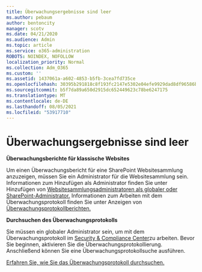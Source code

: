 ```yaml
---
title: Überwachungsergebnisse sind leer
ms.author: pebaum
author: bentoncity
manager: scotv
ms.date: 04/21/2020
ms.audience: Admin
ms.topic: article
ms.service: o365-administration
ROBOTS: NOINDEX, NOFOLLOW
localization_priority: Normal
ms.collection: Adm_O365
ms.custom: ''
ms.assetid: 1437061a-a602-4853-b5fb-3cea7fd735ce
ms.openlocfilehash: 30395b291818c8f193fc2147e5302e04efe9929dad8df96586be1c3e75bd35aa
ms.sourcegitcommit: b5f7da89a650d2915dc652449623c78be6247175
ms.translationtype: MT
ms.contentlocale: de-DE
ms.lasthandoff: 08/05/2021
ms.locfileid: "53917710"
---
```

# <a name="auditing-results-are-blank"></a>Überwachungsergebnisse sind leer

 **Überwachungsberichte für klassische Websites**
  
Um einen Überwachungsbericht für eine SharePoint Websitesammlung anzuzeigen, müssen Sie ein Administrator für die Websitesammlung sein. Informationen zum Hinzufügen als Administrator finden Sie unter Hinzufügen von [Websitesammlungsadministratoren als globaler oder SharePoint-Administrator.](https://go.microsoft.com/fwlink/?linkid=869390) Informationen zum Arbeiten mit dem Überwachungsprotokoll finden Sie unter Anzeigen von [Überwachungsprotokollberichten.](https://go.microsoft.com/fwlink/?linkid=395237) 
  
 **Durchsuchen des Überwachungsprotokolls**
  
Sie müssen ein globaler Administrator sein, um mit dem Überwachungsprotokoll im [Security &amp; Compliance Center](https://protection.office.com)zu arbeiten. Bevor Sie beginnen, aktivieren Sie die Überwachungsprotokollierung. Anschließend können Sie eine Überwachungsprotokollsuche ausführen. 
  
[Erfahren Sie, wie Sie das Überwachungsprotokoll durchsuchen.](https://go.microsoft.com/fwlink/?linkid=708432)
  

